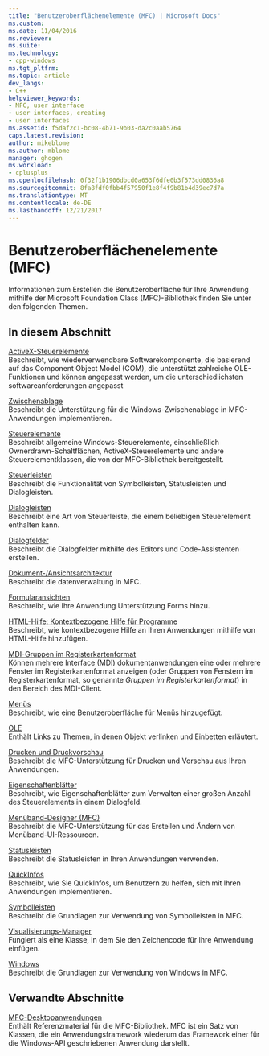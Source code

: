 ```yaml
---
title: "Benutzeroberflächenelemente (MFC) | Microsoft Docs"
ms.custom: 
ms.date: 11/04/2016
ms.reviewer: 
ms.suite: 
ms.technology:
- cpp-windows
ms.tgt_pltfrm: 
ms.topic: article
dev_langs:
- C++
helpviewer_keywords:
- MFC, user interface
- user interfaces, creating
- user interfaces
ms.assetid: f5daf2c1-bc08-4b71-9b03-da2c0aab5764
caps.latest.revision: 
author: mikeblome
ms.author: mblome
manager: ghogen
ms.workload:
- cplusplus
ms.openlocfilehash: 0f32f1b1906dbcd0a653f6dfe0b3f573dd0836a8
ms.sourcegitcommit: 8fa8fdf0fbb4f57950f1e8f4f9b81b4d39ec7d7a
ms.translationtype: MT
ms.contentlocale: de-DE
ms.lasthandoff: 12/21/2017
---
```

# <a name="user-interface-elements-mfc"></a>Benutzeroberflächenelemente (MFC)
Informationen zum Erstellen die Benutzeroberfläche für Ihre Anwendung mithilfe der Microsoft Foundation Class (MFC)-Bibliothek finden Sie unter den folgenden Themen.  
  
## <a name="in-this-section"></a>In diesem Abschnitt  
 [ActiveX-Steuerelemente](../mfc/activex-controls.md)  
 Beschreibt, wie wiederverwendbare Softwarekomponente, die basierend auf das Component Object Model (COM), die unterstützt zahlreiche OLE-Funktionen und können angepasst werden, um die unterschiedlichsten softwareanforderungen angepasst  
  
 [Zwischenablage](../mfc/clipboard.md)  
 Beschreibt die Unterstützung für die Windows-Zwischenablage in MFC-Anwendungen implementieren.  
  
 [Steuerelemente](../mfc/controls-mfc.md)  
 Beschreibt allgemeine Windows-Steuerelemente, einschließlich Ownerdrawn-Schaltflächen, ActiveX-Steuerelemente und andere Steuerelementklassen, die von der MFC-Bibliothek bereitgestellt.  
  
 [Steuerleisten](../mfc/control-bars.md)  
 Beschreibt die Funktionalität von Symbolleisten, Statusleisten und Dialogleisten.  
  
 [Dialogleisten](../mfc/dialog-bars.md)  
 Beschreibt eine Art von Steuerleiste, die einem beliebigen Steuerelement enthalten kann.  
  
 [Dialogfelder](../mfc/dialog-boxes.md)  
 Beschreibt die Dialogfelder mithilfe des Editors und Code-Assistenten erstellen.  
  
 [Dokument-/Ansichtsarchitektur](../mfc/document-view-architecture.md)  
 Beschreibt die datenverwaltung in MFC.  
  
 [Formularansichten](../mfc/form-views-mfc.md)  
 Beschreibt, wie Ihre Anwendung Unterstützung Forms hinzu.  
  
 [HTML-Hilfe: Kontextbezogene Hilfe für Programme](../mfc/html-help-context-sensitive-help-for-your-programs.md)  
 Beschreibt, wie kontextbezogene Hilfe an Ihren Anwendungen mithilfe von HTML-Hilfe hinzufügen.  
  
 [MDI-Gruppen im Registerkartenformat](../mfc/mdi-tabbed-groups.md)  
 Können mehrere Interface (MDI) dokumentanwendungen eine oder mehrere Fenster im Registerkartenformat anzeigen (oder Gruppen von Fenstern im Registerkartenformat, so genannte *Gruppen im Registerkartenformat*) in den Bereich des MDI-Client.  
  
 [Menüs](../mfc/menus-mfc.md)  
 Beschreibt, wie eine Benutzeroberfläche für Menüs hinzugefügt.  
  
 [OLE](../mfc/ole-mfc.md)  
 Enthält Links zu Themen, in denen Objekt verlinken und Einbetten erläutert.  
  
 [Drucken und Druckvorschau](../mfc/printing-and-print-preview.md)  
 Beschreibt die MFC-Unterstützung für Drucken und Vorschau aus Ihren Anwendungen.  
  
 [Eigenschaftenblätter](../mfc/property-sheets-mfc.md)  
 Beschreibt, wie Eigenschaftenblätter zum Verwalten einer großen Anzahl des Steuerelements in einem Dialogfeld.  
  
 [Menüband-Designer (MFC)](../mfc/ribbon-designer-mfc.md)  
 Beschreibt die MFC-Unterstützung für das Erstellen und Ändern von Menüband-UI-Ressourcen.  
  
 [Statusleisten](../mfc/status-bars.md)  
 Beschreibt die Statusleisten in Ihren Anwendungen verwenden.  
  
 [QuickInfos](../mfc/tool-tips.md)  
 Beschreibt, wie Sie QuickInfos, um Benutzern zu helfen, sich mit Ihren Anwendungen implementieren.  
  
 [Symbolleisten](../mfc/toolbars.md)  
 Beschreibt die Grundlagen zur Verwendung von Symbolleisten in MFC.  
  
 [Visualisierungs-Manager](../mfc/visualization-manager.md)  
 Fungiert als eine Klasse, in dem Sie den Zeichencode für Ihre Anwendung einfügen.  
  
 [Windows](../mfc/windows.md)  
 Beschreibt die Grundlagen zur Verwendung von Windows in MFC.  
  
## <a name="related-sections"></a>Verwandte Abschnitte  
 [MFC-Desktopanwendungen](../mfc/mfc-desktop-applications.md)  
 Enthält Referenzmaterial für die MFC-Bibliothek. MFC ist ein Satz von Klassen, die ein Anwendungsframework wiederum das Framework einer für die Windows-API geschriebenen Anwendung darstellt.

